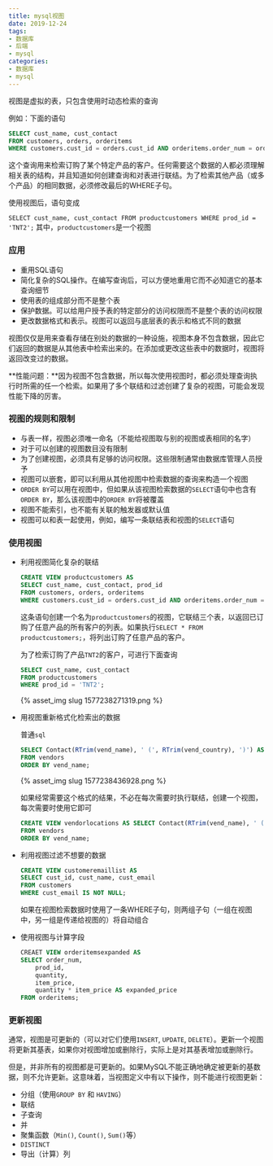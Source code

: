 ```yaml
---
title: mysql视图
date: 2019-12-24
tags:
- 数据库
- 后端
- mysql
categories:
- 数据库
- mysql
---
```


视图是虚拟的表，只包含使用时动态检索的查询

例如：下面的语句

```sql
SELECT cust_name, cust_contact 
FROM customers, orders, orderitems 
WHERE customers.cust_id = orders.cust_id AND orderitems.order_num = orders.order_num AND prod_id = 'TNT2';
```
这个查询用来检索订购了某个特定产品的客户。任何需要这个数据的人都必须理解相关表的结构，并且知道如何创建查询和对表进行联结。为了检索其他产品（或多个产品）的相同数据，必须修改最后的WHERE子句。

使用视图后，语句变成

`SELECT cust_name, cust_contact FROM productcustomers WHERE prod_id = 'TNT2';` 其中，`productcustomers`是一个视图

### 应用

- 重用SQL语句
- 简化复杂的SQL操作。在编写查询后，可以方便地重用它而不必知道它的基本查询细节
- 使用表的组成部分而不是整个表
- 保护数据。可以给用户授予表的特定部分的访问权限而不是整个表的访问权限
- 更改数据格式和表示。视图可以返回与底层表的表示和格式不同的数据

视图仅仅是用来查看存储在别处的数据的一种设施，视图本身不包含数据，因此它们返回的数据是从其他表中检索出来的。在添加或更改这些表中的数据时，视图将返回改变过的数据。

**性能问题：**因为视图不包含数据，所以每次使用视图时，都必须处理查询执行时所需的任一个检索。如果用了多个联结和过滤创建了复杂的视图，可能会发现性能下降的厉害。

### 视图的规则和限制

- 与表一样，视图必须唯一命名（不能给视图取与别的视图或表相同的名字）
- 对于可以创建的视图数目没有限制
- 为了创建视图，必须具有足够的访问权限。这些限制通常由数据库管理人员授予
- 视图可以嵌套，即可以利用从其他视图中检索数据的查询来构造一个视图
- `ORDER BY`可以用在视图中，但如果从该视图检索数据的`SELECT`语句中也含有`ORDER BY`，那么该视图中的`ORDER BY`将被覆盖
- 视图不能索引，也不能有关联的触发器或默认值
- 视图可以和表一起使用，例如，编写一条联结表和视图的`SELECT`语句

### 使用视图

- 利用视图简化复杂的联结

    ```sql
    CREATE VIEW productcustomers AS
    SELECT cust_name, cust_contact, prod_id 
    FROM customers, orders, orderitems 
    WHERE customers.cust_id = orders.cust_id AND orderitems.order_num = orders.order_num;
    ```


    这条语句创建一个名为`productcustomers`的视图，它联结三个表，以返回已订购了任意产品的所有客户的列表。如果执行`SELECT * FROM productcustomers;`，将列出订购了任意产品的客户。
    
    为了检索订购了产品`TNT2`的客户，可进行下面查询
    
    ```SQL
    SELECT cust_name, cust_contact 
    FROM productcustomers
    WHERE prod_id = 'TNT2';
    ```

    {% asset_img slug 1577238271319.png %}

- 用视图重新格式化检索出的数据

    普通`sql`

    ```sql
    SELECT Contact(RTrim(vend_name), ' (', RTrim(vend_country), ')') AS vend_title
    FROM vendors
    ORDER BY vend_name;
    ```

    {% asset_img slug 1577238436928.png %}

    如果经常需要这个格式的结果，不必在每次需要时执行联结，创建一个视图，每次需要时使用它即可

    ```sql
    CREATE VIEW vendorlocations AS SELECT Contact(RTrim(vend_name), ' (', RTrim(vend_country), ')') AS vend_title
    FROM vendors
    ORDER BY vend_name;
    ```
    
- 利用视图过滤不想要的数据

    ```SQL
    CREATE VIEW customeremaillist AS 
    SELECT cust_id, cust_name, cust_email
    FROM customers
    WHERE cust_email IS NOT NULL;
    ```

    如果在视图检索数据时使用了一条WHERE子句，则两组子句（一组在视图中，另一组是传递给视图的）将自动组合

- 使用视图与计算字段

    ```sql
    CREAET VIEW orderitemsexpanded AS 
    SELECT order_num,
    	prod_id,
    	quantity,
    	item_price,
    	quantity * item_price AS expanded_price
    FROM orderitems;
    ```

### 更新视图

通常，视图是可更新的（可以对它们使用`INSERT`, `UPDATE`, `DELETE`）。更新一个视图将更新其基表，如果你对视图增加或删除行，实际上是对其基表增加或删除行。

但是，并非所有的视图都是可更新的。如果MySQL不能正确地确定被更新的基数据，则不允许更新。这意味着，当视图定义中有以下操作，则不能进行视图更新：

- 分组（使用`GROUP BY` 和 `HAVING`）
- 联结
- 子查询
- 并
- 聚集函数（`Min()`, `Count()`, `Sum()`等）
- `DISTINCT`
- 导出（计算）列

